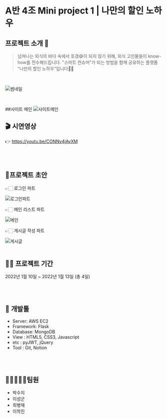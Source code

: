 # A반 4조 Mini project 1 | 나만의 할인 노하우

## 프로젝트 소개 🍚

> 넘쳐나는 외식의 바다 속에서 호갱😅이 되지 않기 위해, 외식 고인물들이 know-how를 전수해드립니다.
>"스마트 컨슈머”가 되는 방법을 함께 공유하는 플랫폼 “나만의 할인 노하우”입니다💪🏻


<br/>

![썸네일](https://img1.daumcdn.net/thumb/R1280x0/?scode=mtistory2&fname=https%3A%2F%2Fblog.kakaocdn.net%2Fdn%2FXX6hG%2FbtrqAVNLAnj%2FAxRyj8bcH5H2xpO7iF7aa0%2Fimg.png)

<br/>

##사이트 메인
![사이트메인](https://img1.daumcdn.net/thumb/R1280x0/?scode=mtistory2&fname=https%3A%2F%2Fblog.kakaocdn.net%2Fdn%2FbCxJDi%2FbtrqHEQ9Sv8%2Frz3BKt8UCJcrIIgbmwdIDK%2Fimg.png)


## 🎬 시연영상

👉 https://youtu.be/CONNv4jAvXM

<br/>
<br/>

## 🔖프로젝트 초안

👉🏻 로그인 파트

![로그인파트](https://img1.daumcdn.net/thumb/R1280x0/?scode=mtistory2&fname=https%3A%2F%2Fblog.kakaocdn.net%2Fdn%2FXkmHW%2FbtrqCTBXlrO%2F6GD9AAkN4K9GyBYA7uwBc1%2Fimg.png)

👉🏻 메인  리스트 파트 

![메인](https://img1.daumcdn.net/thumb/R1280x0/?scode=mtistory2&fname=https%3A%2F%2Fblog.kakaocdn.net%2Fdn%2FuQCtX%2FbtrqHdTDg6x%2FAHc1NEAM1llKfHv5K7ky8K%2Fimg.png)

👉🏻 게시글 작성 파트

![게시글](https://img1.daumcdn.net/thumb/R1280x0/?scode=mtistory2&fname=https%3A%2F%2Fblog.kakaocdn.net%2Fdn%2Fbq78vM%2FbtrqFptKOrv%2FZKSBkzKP2nsddtu53jLWY0%2Fimg.png)
<br/>
<br/>

## 👨‍💻 프로젝트 기간

2022년 1월 10일 ~ 2022년 1월 13일 (총 4일)

<br/>
<br/>

## 🔨 개발툴

-   Server: AWS EC2
-   Framework: Flask
-   Database: MongoDB
-   View : HTML5, CSS3, Javascript
-   etc : pyJWT, jQuery
-   Tool : Git, Notion

<br/>
<br/>

## 👨🏻‍🤝‍👨🏻팀원

-   박수지
-   이성군
-   최병재
-   이학진

<br/>
<br/>
